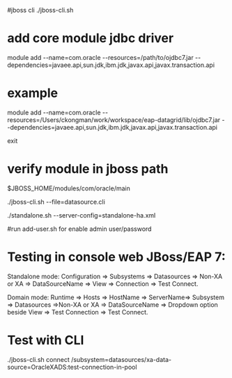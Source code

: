 
#jboss cli
./jboss-cli.sh
# add core module jdbc driver
module add --name=com.oracle --resources=/path/to/ojdbc7.jar --dependencies=javaee.api,sun.jdk,ibm.jdk,javax.api,javax.transaction.api
# example
module add --name=com.oracle --resources=/Users/ckongman/work/workspace/eap-datagrid/lib/ojdbc7.jar --dependencies=javaee.api,sun.jdk,ibm.jdk,javax.api,javax.transaction.api

exit

# verify module in jboss path
$JBOSS_HOME/modules/com/oracle/main


./jboss-cli.sh --file=datasource.cli

./standalone.sh --server-config=standalone-ha.xml

#run add-user.sh for enable admin user/password

# Testing in console web JBoss/EAP 7:
Standalone mode: Configuration => Subsystems => Datasources => Non-XA or XA => DataSourceName => View => Connection => Test Connect.

Domain mode: Runtime => Hosts => HostName => ServerName=> Subsystem => Datasources =>Non-XA or XA => DataSourceName => Dropdown option beside View => Test Connection => Test Connect.

# Test with CLI
./jboss-cli.sh
connect
/subsystem=datasources/xa-data-source=OracleXADS:test-connection-in-pool